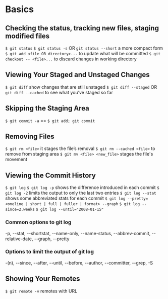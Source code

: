 # Basics

## Checking the status, tracking new files, staging modified files
`$ git status`
`$ git status -s` OR `git status --short` a more compact form
`$ git add <file OR directory>...` to update what will be committed
`$ git checkout -- <file>...` to discard changes in working directory

## Viewing Your Staged and Unstaged Changes
`$ git diff` show changes that are still unstaged
`$ git diff --staged` OR `git diff --cached` to see what you’ve staged so far 

## Skipping the Staging Area
`$ git commit -a` == `$ git add; git commit`

## Removing Files
`$ git rm <file>` it stages the file’s removal
`$ git rm --cached <file>` to remove from staging area
`$ git mv <file> <new_file>` stages the file's movement

## Viewing the Commit History
`$ git log`
`$ git log -p` shows the difference introduced in each commit
`$ git log -2` limits the output to only the last two entries
`$ git log --stat` shows some abbreviated stats for each commit
`$ git log --pretty=<oneline | short | full | fuller | format> --graph`
`$ git log --since=2.weeks`
`$ git log --until="2008-01-15"`

### Common options to **git log**
-p, --stat, --shortstat, --name-only, --name-status, --abbrev-commit, --relative-date, --graph, --pretty

### Options to limit the output of **git log**
-(n), --since, --after, --until, --before, --author, --committer, --grep, -S

## Showing Your Remotes
`$ git remote -v` remotes with URL


